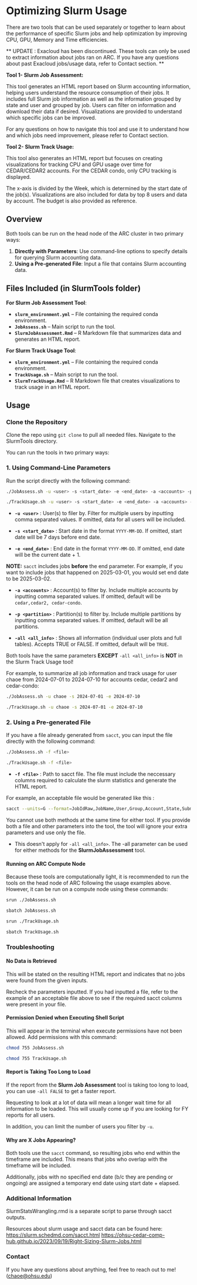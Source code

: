 # Optimizing Slurm Usage 

There are two tools that can be used separately or together to learn about the performance of specific Slurm jobs and help optimization by improving CPU, GPU, Memory and Time efficiencies. 

** UPDATE : Exacloud has been discontinued. These tools can only be used to extract information about jobs ran on ARC. If you have any questions about past Exacloud jobs/usage data, refer to Contact section. ** 

**Tool 1- Slurm Job Assessment:**

This tool generates an HTML report based on Slurm accounting information, helping users understand the resource consumption of their jobs. It includes full Slurm job information as well as the information grouped by state and user and grouped by job. Users can filter on information and download their data if desired. Visualizations are provided to understand which specific jobs can be improved. 

For any questions on how to navigate this tool and use it to understand how and which jobs need improvement, please refer to Contact section. 

**Tool 2- Slurm Track Usage:**

This tool also generates an HTML report but focuses on creating visualizations for tracking CPU and GPU usage over time for CEDAR/CEDAR2 accounts. 
For the CEDAR condo, only CPU tracking is displayed. 

 The x-axis is divided by the Week, which is determined by the start date of the job(s). Visualizations are also included for data by top 8 users and data by account. The budget is also provided as reference. 


## Overview   

Both tools can be run on the head node of the ARC cluster in two primary ways:

1. **Directly with Parameters**: Use command-line options to specify details for querying Slurm accounting data.
2. **Using a Pre-generated File**: Input a file that contains Slurm accounting data. 

## Files Included (in SlurmTools folder)
**For Slurm Job Assessment Tool**: 
- **`slurm_environment.yml`** – File containing the required conda environment.
- **`JobAssess.sh`** – Main script to run the tool.
- **`SlurmJobAssessment.Rmd`** – R Markdown file that summarizes data and generates an HTML report. 

**For Slurm Track Usage Tool**: 
- **`slurm_environment.yml`** – File containing the required conda environment.
- **`TrackUsage.sh`** – Main script to run the tool.
- **`SlurmTrackUsage.Rmd`** – R Markdown file that creates visualizations to track usage in an HTML report. 


## Usage

### Clone the Repository
Clone the repo using `git clone` to pull all needed files. 
Navigate to the SlurmTools directory. 

You can run the tools in two primary ways:

### 1. Using Command-Line Parameters

Run the script directly with the following command:

```bash
./JobAssess.sh -u <user> -s <start_date> -e <end_date> -a <accounts> -p <partition> -all <all_info>

./TrackUsage.sh -u <user> -s <start_date> -e <end_date> -a <accounts> -p <partition> 
```
- **`-u <user>`** : User(s) to filer by. Filter for multiple users by inputting comma separated values. 
If omitted, data for all users will be included. 

- **`-s <start_date>`** : Start date in the format `YYYY-MM-DD`. If omitted, start date will be 7 days before end date. 

- **`-e <end_date>`** : End date in the format `YYYY-MM-DD`. If omitted, end date will be the current date + 1. 

**NOTE:** `sacct` includes jobs **before** the end parameter. For example, if you want to include jobs that happened on 2025-03-01, you would set end date to be 2025-03-02. 

- **`-a <accounts>`** : Account(s) to filter by. Include multiple accounts by inputting comma separated values. If omitted, default will be `cedar,cedar2, cedar-condo`. 

- **`-p <partition>`** : Partition(s) to filter by. Include multiple partitions by inputting comma separated values. If omitted, default will be all partitions. 

- **`-all <all_info>`** : Shows all information (individual user plots and full tables). Accepts TRUE or FALSE. If omitted, default will be `TRUE`. 

Both tools have the same parameters **EXCEPT** `-all <all_info>` is **NOT** in the Slurm Track Usage tool! 

For example, to summarize all job information and track usage for user chaoe from 2024-07-01 to 2024-07-10 for accounts cedar, cedar2 and cedar-condo:

```bash
./JobAssess.sh -u chaoe -s 2024-07-01 -e 2024-07-10

./TrackUsage.sh -u chaoe -s 2024-07-01 -e 2024-07-10
```


### 2. Using a Pre-generated File 
If you have a file already generated from `sacct`, you can input the file directly with the following command: 

```bash
./JobAssess.sh -f <file>

./TrackUsage.sh -f <file>
```
- **`-f <file>`** : Path to sacct file. The file must include the neccessary columns required to calculate the slurm statistics and generate the HTML report. 

For example, an acceptable file would be generated like this : 

```bash 
sacct --units=G --format=JobIdRaw,JobName,User,Group,Account,State,Submit,Start,End,Cluster,Partition,AllocNodes,AllocTRES,AllocCPUS,ReqCPUs,AveCPU,TotalCPU,CPUTime,UserCPU,SystemCPU,Elapsed,Timelimit,ReqMem,MaxRSS,MaxVMSize,MaxDiskWrite,MaxDiskRead,CPUTimeRaw,ElapsedRaw,TimelimitRaw --parsable2 -a -A cedar,cedar2,cedar-condo --starttime=2023-07-01 --endtime=2024-06-30 > data.txt
```

You cannot use both methods at the same time for either tool. If you provide both a file and other parameters into the tool, the tool will ignore your extra parameters and use only the file. 

* This doesn't apply for `-all <all_info>`. The -all parameter can be used for either methods for the **SlurmJobAssessment** tool.

#### Running on ARC Compute Node

Because these tools are computationally light, it is recommended to run the tools on the head node of ARC following the usage examples above. 
However, it can be run on a compute node using these commands: 

```bash 
srun ./JobAssess.sh

sbatch JobAssess.sh

srun ./TrackUsage.sh

sbatch TrackUsage.sh
```



### Troubleshooting 

#### No Data is Retrieved 
This will be stated on the resulting HTML report and indicates that no jobs were found from the given inputs. 

Recheck the parameters inputted. If you had inputted a file, refer to the example of an acceptable file above to see if the required sacct columns were present in your file. 


#### Permission Denied when Executing Shell Script
This will appear in the terminal when execute permissions have not been allowed. Add permissions with this command: 
```bash 
chmod 755 JobAssess.sh 

chmod 755 TrackUsage.sh
```

#### Report is Taking Too Long to Load 
If the report from the **Slurm Job Assessment** tool is taking too long to load, you can use `-all FALSE` to get a faster report. 

Requesting to look at a lot of data will mean a longer wait time for all information to be loaded. 
This will usually come up if you are looking for FY reports for all users. 

In addition, you can limit the number of users you filter by `-u`. 


#### Why are X Jobs Appearing? 
Both tools use the `sacct` command, so resulting jobs who end within the timeframe are included.
This means that jobs who overlap with the timeframe will be included. 

Additionally, jobs with no specified end date (b/c they are pending or ongoing) are assigned a temporary end date using start date + elapsed. 


### Additional Information 

SlurmStatsWrangling.rmd is a separate script to parse through sacct outputs. 

Resources about slurm usage and sacct data can be found here: 
https://slurm.schedmd.com/sacct.html
https://ohsu-cedar-comp-hub.github.io/2023/09/19/Right-Sizing-Slurm-Jobs.html

### Contact 
If you have any questions about anything, feel free to reach out to me! (chaoe@ohsu.edu)